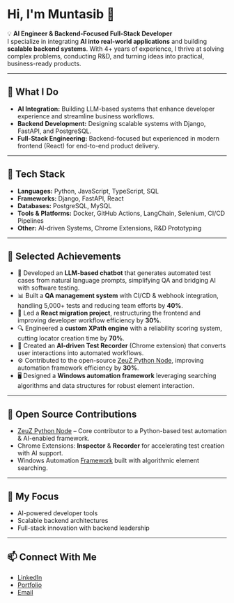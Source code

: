 # Hi, I'm Muntasib 👋

💡 **AI Engineer & Backend-Focused Full-Stack Developer**  
I specialize in integrating **AI into real-world applications** and building **scalable backend systems**. With 4+ years of experience, I thrive at solving complex problems, conducting R&D, and turning ideas into practical, business-ready products.  

---

## 🧠 What I Do
- **AI Integration:** Building LLM-based systems that enhance developer experience and streamline business workflows.  
- **Backend Development:** Designing scalable systems with Django, FastAPI, and PostgreSQL.  
- **Full-Stack Engineering:** Backend-focused but experienced in modern frontend (React) for end-to-end product delivery.  

---

## 🔧 Tech Stack
- **Languages:** Python, JavaScript, TypeScript, SQL  
- **Frameworks:** Django, FastAPI, React  
- **Databases:** PostgreSQL, MySQL  
- **Tools & Platforms:** Docker, GitHub Actions, LangChain, Selenium, CI/CD Pipelines  
- **Other:** AI-driven Systems, Chrome Extensions, R&D Prototyping  

---

## 🚀 Selected Achievements
- 🤖 Developed an **LLM-based chatbot** that generates automated test cases from natural language prompts, simplifying QA and bridging AI with software testing.  
- 📊 Built a **QA management system** with CI/CD & webhook integration, handling 5,000+ tests and reducing team efforts by **40%**.  
- 🔄 Led a **React migration project**, restructuring the frontend and improving developer workflow efficiency by **30%**.  
- 🔍 Engineered a **custom XPath engine** with a reliability scoring system, cutting locator creation time by **70%**.  
- 🎥 Created an **AI-driven Test Recorder** (Chrome extension) that converts user interactions into automated workflows.  
- ⚙️ Contributed to the open-source [ZeuZ Python Node](https://github.com/AutomationSolutionz/Zeuz_Python_Node/graphs/contributors), improving automation framework efficiency by **30%**.  
- 🖥️ Designed a **Windows automation framework** leveraging searching algorithms and data structures for robust element interaction.  

---

## 🌟 Open Source Contributions
- [ZeuZ Python Node](https://github.com/AutomationSolutionz/Zeuz_Python_Node) – Core contributor to a Python-based test automation & AI-enabled framework.  
- Chrome Extensions: **Inspector** & **Recorder** for accelerating test creation with AI support.  
- Windows Automation [Framework](https://github.com/AutomationSolutionz/Zeuz_Python_Node/blob/dev/Framework/Built_In_Automation/Desktop/Windows/BuiltInFunctions.py) built with algorithmic element searching.  

---

## 📌 My Focus
- AI-powered developer tools  
- Scalable backend architectures  
- Full-stack innovation with backend leadership  

---

## 📫 Connect With Me
- [LinkedIn](https://www.linkedin.com/in/YOUR-LINK)  
- [Portfolio](https://yourwebsite.com)  
- [Email](mailto:your.email@example.com)  
